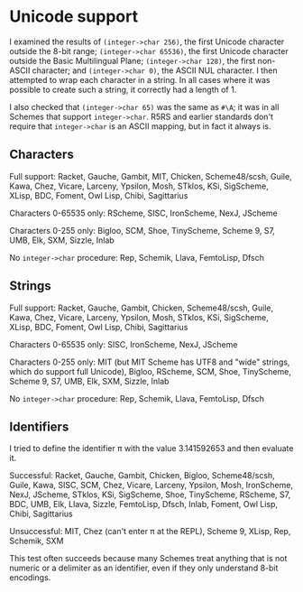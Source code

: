 # Unicode support

I examined the results of `(integer->char 256)`, the first Unicode character outside the 8-bit range; `(integer->char 65536)`, the first Unicode character outside the Basic Multilingual Plane; `(integer->char 128)`, the first non-ASCII character; and `(integer->char 0)`, the ASCII NUL character.  I then attempted to wrap each character in a string.  In all cases where it was possible to create such a string, it correctly had a length of 1.

I also checked that `(integer->char 65)` was the same as `#\A`; it was in all Schemes that support `integer->char`.  R5RS and earlier standards don't require that `integer->char` is an ASCII mapping, but in fact it always is.

## Characters

Full support:  Racket, Gauche, Gambit, MIT, Chicken, Scheme48/scsh, Guile, Kawa, Chez, Vicare, Larceny, Ypsilon, Mosh, STklos, KSi, SigScheme, XLisp, BDC, Foment, Owl Lisp, Chibi, Sagittarius

Characters 0-65535 only:  RScheme, SISC, IronScheme, NexJ, JScheme

Characters 0-255 only:  Bigloo, SCM, Shoe, TinyScheme, Scheme 9, S7, UMB, Elk, SXM, Sizzle, Inlab

No `integer->char` procedure: Rep, Schemik, Llava, FemtoLisp, Dfsch

## Strings

Full support:  Racket, Gauche, Gambit, Chicken, Scheme48/scsh, Guile, Kawa, Chez, Vicare, Larceny, Ypsilon, Mosh, STklos, KSi, SigScheme, XLisp, BDC, Foment, Owl Lisp, Chibi, Sagittarius

Characters 0-65535 only: SISC, IronScheme, NexJ, JScheme

Characters 0-255 only:  MIT (but MIT Scheme has UTF8 and "wide" strings, which do support full Unicode), Bigloo, RScheme, SCM, Shoe, TinyScheme, Scheme 9, S7, UMB, Elk, SXM, Sizzle, Inlab

No `integer->char` procedure: Rep, Schemik, Llava, FemtoLisp, Dfsch

## Identifiers

I tried to define the identifier π with the value 3.141592653 and then evaluate it.

Successful:  Racket, Gauche, Gambit, Chicken, Bigloo, Scheme48/scsh, Guile, Kawa, SISC, SCM, Chez, Vicare, Larceny, Ypsilon, Mosh, IronScheme, NexJ, JScheme, STklos, KSi, SigScheme, Shoe, TinyScheme, RScheme, S7, BDC, UMB, Elk, Llava, Sizzle, FemtoLisp, Dfsch, Inlab, Foment, Owl Lisp, Chibi, Sagittarius

Unsuccessful: MIT, Chez (can't enter π at the REPL), Scheme 9, XLisp, Rep, Schemik, SXM

This test often succeeds because many Schemes treat anything that is not numeric or a delimiter as an identifier, even if they only understand 8-bit encodings.
